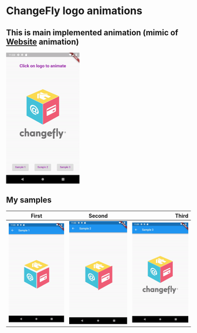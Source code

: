 # ChangeFly logo animations

## This is main implemented animation (mimic of [Website](https://www.changefly.com) animation)
<img src="./repo_files/main.gif" width="200">


## My samples

| First                                          | Second                                          | Third                                          |
| ---------------------------------------------- |:-----------------------------------------------:| ----------------------------------------------:|
| <img src="./repo_files/first.gif" width="200"> | <img src="./repo_files/second.gif" width="200"> | <img src="./repo_files/third.gif" width="200"> |